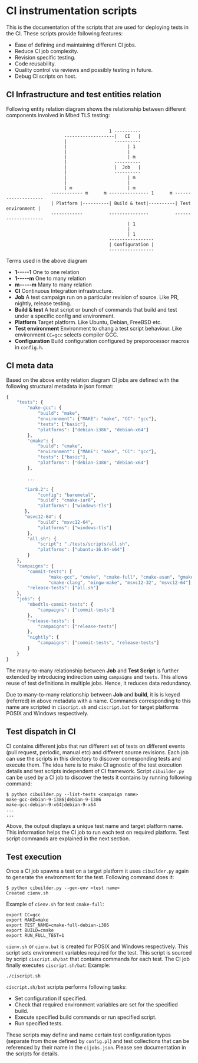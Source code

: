 # CI instrumentation scripts
This is the documentation of the scripts that are used for deploying tests in the CI. These scripts provide following features:

- Ease of defining and maintaining different CI jobs.
- Reduce CI job complexity.
- Revision specific testing.
- Code reusability.
- Quality control via reviews and possibly testing in future.
- Debug CI scripts on host.

## CI Infrastructure and test entities relation
Following entity relation diagram shows the relationship between different components involved in Mbed TLS testing:
```

                                       1 ----------
                      -------------------|   CI   |
                      |                  ----------
                      |                       | 1
                      |                       |
                      |                       | m
                      |                  ----------
                      |                  |  Job   |
                      |                  ----------
                      |                       | m
                      |                       |
                      | m                     | m
                 ------------ m      m --------------- 1      m --------------------
                 | Platform |----------| Build & test|----------| Test environment |
                 ------------          ---------------          --------------------
                                              | 1
                                              |
                                              | 1
                                       -----------------
                                       | Configuration |
                                       -----------------

```
Terms used in the above diagram
- **1-----1** One to one relation
- **1-----m** One to many relation
- **m-----m** Many to many relation
- **CI** Continuous Integration infrastructure.
- **Job** A test campaign run on a particular revision of source. Like PR, nightly, release testing.
- **Build & test** A test script or bunch of commands that build and test under a specific config and environment.
- **Platform** Target platform. Like Ubuntu, Debian, FreeBSD etc.
- **Test environment** Environment to chang a test script behaviour. Like environment ```CC=gcc``` selects compiler GCC.
- **Configuration** Build configuration configured by preporocessor macros in ```config.h```.

## CI meta data
Based on the above entity relation diagram CI jobs are defined with the following structural metadata in json format:

```py
{
    "tests": {
        "make-gcc": {
            "build": "make",
            "environment": {"MAKE": "make", "CC": "gcc"},
            "tests": ["basic"],
            "platforms": ["debian-i386", "debian-x64"]
        },
        "cmake": {
            "build": "cmake",
            "environment": {"MAKE": "make", "CC": "gcc"},
            "tests": ["basic"],
            "platforms": ["debian-i386", "debian-x64"]
        },

        ...

       "iar8.2": {
            "config": "baremetal",
            "build": "cmake-iar8",
            "platforms": ["windows-tls"]
       },
       "msvc12-64": {
            "build": "msvc12-64",
            "platforms": ["windows-tls"]
        },
        "all.sh": {
            "script": "./tests/scripts/all.sh",
            "platforms": ["ubuntu-16.04-x64"]
        }
    },
    "campaigns": {
        "commit-tests": [
                "make-gcc", "cmake", "cmake-full", "cmake-asan", "gmake-clang",
                "cmake-clang", "mingw-make", "msvc12-32", "msvc12-64"],
        "release-tests": ["all.sh"]
    },
    "jobs": {
        "mbedtls-commit-tests": {
            "campaigns": ["commit-tests"]
        },
        "release-tests": {
            "campaigns": ["release-tests"]
        },
        "nightly": {
            "campaigns": ["commit-tests", "release-tests"]
        }
    }
}
```
The many-to-many relationship between **Job** and **Test Script** is further extended by introducing indirection using ```campaigns``` and ```tests```. This allows reuse of test definitions in multiple jobs. Hence, it reduces data redundancy.

Due to many-to-many relationship between **Job** and **build**, it is is keyed (referred) in above metadata with a name. Commands corresponding to this name are scripted in ```ciscript.sh``` and ```ciscript.bat``` for target platforms POSIX and Windows respectively.

## Test dispatch in CI
CI contains different jobs that run different set of tests on different events (pull request, periodic, manual etc) and different source revisions. Each job can use the scripts in this directory to discover corresponding tests and execute them. The idea here is to make CI agnostic of the test execution details and test scripts independent of CI framework. Script ```cibuilder.py``` can be used by a CI job to discover the tests it contains by running following command:

```
$ python cibuilder.py --list-tests <campaign name>
make-gcc-debian-9-i386|debian-9-i386
make-gcc-debian-9-x64|debian-9-x64
...
...
```
Above, the output displays a unique test name and target platform name. This information helps the CI job to run each test on required platform. Test script commands are explained in the next section.

## Test execution
Once a CI job spawns a test on a target platform it uses ```cibuilder.py``` again to generate the environment for the test. Following command does it:
```
$ python cibuilder.py --gen-env <test name>
Created cienv.sh
```
Example of ```cienv.sh``` for test ```cmake-full```:
```
export CC=gcc
export MAKE=make
export TEST_NAME=cmake-full-debian-i386
export BUILD=cmake
export RUN_FULL_TEST=1
```
```cienv.sh``` or ```cienv.bat``` is created for POSIX and Windows respectively. This script sets environment variables required for the test. This script is sourced by script ```ciscript.sh/bat``` that contains commands for each test. The CI job finally executes ```ciscript.sh/bat```:
Example:
```
./ciscript.sh
```

```ciscript.sh/bat``` scripts performs following tasks:

- Set configuration if specified.
- Check that required environment variables are set for the specified build.
- Execute specified build commands or run specified script.
- Run specified tests.

These scripts may define and name certain test configuration types (separate from those defined by ```config.pl```) and test collections that can be referenced by their name in the ```cijobs.json```. Please see documentation in the scripts for details.
